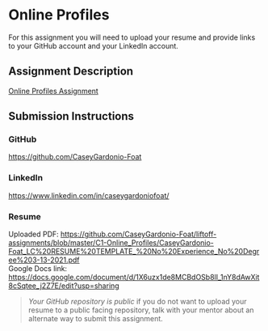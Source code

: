 # Online Profiles
For this assignment you will need to upload your resume and provide links to your GitHub account and your LinkedIn account.

## Assignment Description
[Online Profiles Assignment](https://education.launchcode.org/liftoff/modules/assignments/online-profiles)

## Submission Instructions
 
### GitHub
https://github.com/CaseyGardonio-Foat
 
### LinkedIn
https://www.linkedin.com/in/caseygardoniofoat/

### Resume
Uploaded PDF: https://github.com/CaseyGardonio-Foat/liftoff-assignments/blob/master/C1-Online_Profiles/CaseyGardonio-Foat_LC%20RESUME%20TEMPLATE_%20No%20Experience_No%20Degree%203-13-2021.pdf  
Google Docs link: https://docs.google.com/document/d/1X6uzx1de8MCBdOSb8lI_1nY8dAwXit8cSqtee_j2Z7E/edit?usp=sharing

> *Your GitHub repository is public* if you do not want to upload your resume to a public facing repository, talk with your mentor about an alternate way to submit this assignment.
